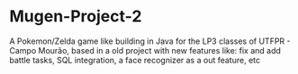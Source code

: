 # Mugen-Project-2
 A Pokemon/Zelda game like building in Java for the LP3 classes of UTFPR - Campo Mourão, based in a old project with new features like: fix and add battle tasks, SQL integration, a face recognizer as a out feature, etc
